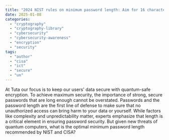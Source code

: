 ```yaml
---
title: "2024 NIST rules on minimum password length: Aim for 16 characters or more!"
date: 2025-01-08
categories: 
  - "cryptography"
  - "cryptography-library"
  - "cybersecurity"
  - "cybersecurity-awareness"
  - "encryption"
  - "security"
tags: 
  - "author"
  - "cisa"
  - "ict"
  - "secure"
  - "un"
---
```


At Tuta our focus is to keep our users' data secure with quantum-safe encryption. To achieve maximum security, the importance of strong, secure passwords that are long enough cannot be overstated. Passwords and the password length are the first line of defense to make sure that no unauthorized access can bring harm to your data or yourself. While factors like complexity and unpredictability matter, experts emphasize that length is a critical element in ensuring password security. But given new threats of quantum computers, what is the optimal minimum password length recommended by NIST and CISA?
